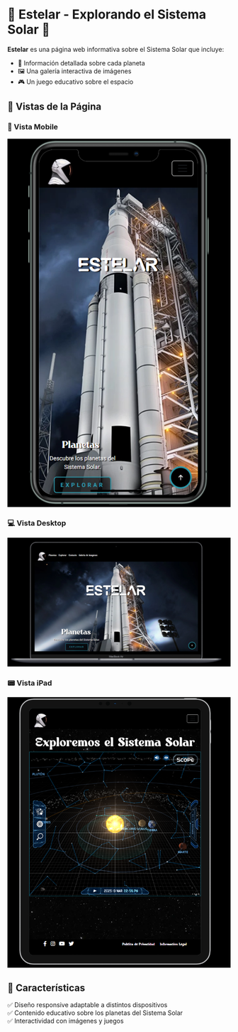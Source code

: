 # 🌌 Estelar - Explorando el Sistema Solar 🚀

**Estelar** es una página web informativa sobre el Sistema Solar que incluye:
- 📖 Información detallada sobre cada planeta
- 🖼️ Una galería interactiva de imágenes
- 🎮 Un juego educativo sobre el espacio

## 📸 Vistas de la Página

### 📱 Vista Mobile
![Mobile View](assets/home/img/phone.png)

### 💻 Vista Desktop
![Desktop View](assets/home/img/estelarInicio.png)

### 📟 Vista iPad
![iPad View](assets/home/img/ipad.png)

## 🚀 Características

✅ Diseño responsive adaptable a distintos dispositivos  
✅ Contenido educativo sobre los planetas del Sistema Solar  
✅ Interactividad con imágenes y juegos  


